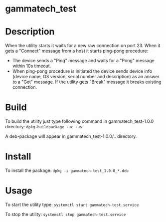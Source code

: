 gammatech_test
==============

Description
===========
When the utility starts it waits for a new raw connection on port 23.
When it gets a "Connect" message from a host it starts ping-pong procedure:
* The device sends a "Ping" message and waits for a "Pong" message within 10s timeout.
* When ping-pong procedure is initiated the device sends device info (device name, OS version,
serial number and description) as an answer to a "Get" message.
If the utility gets "Break" message it breaks existing connection.

Build
=====
To build the utility just type following command in gammatech_test-1.0.0 directory:
```dpkg-buildpackage -uc -us```

A deb-package will appear in gammatech_test-1.0.0/.. directory.

Install
=======
To install the package:
```dpkg -i gammatech-test_1.0.0_*.deb```

Usage
=====
To start the utility type:
```systemctl start gammatech-test.service```

To stop the utility:
```systemctl stop gammatech-test.service```

